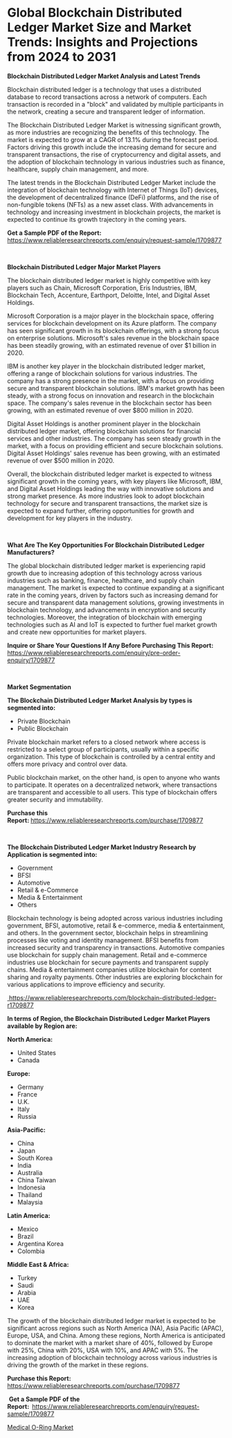 <p><h1>Global Blockchain Distributed Ledger Market Size and Market Trends: Insights and Projections from 2024 to 2031</h1></p><p><strong>Blockchain Distributed Ledger Market Analysis and Latest Trends</strong></p>
<p><p>Blockchain distributed ledger is a technology that uses a distributed database to record transactions across a network of computers. Each transaction is recorded in a "block" and validated by multiple participants in the network, creating a secure and transparent ledger of information.</p><p>The Blockchain Distributed Ledger Market is witnessing significant growth, as more industries are recognizing the benefits of this technology. The market is expected to grow at a CAGR of 13.1% during the forecast period. Factors driving this growth include the increasing demand for secure and transparent transactions, the rise of cryptocurrency and digital assets, and the adoption of blockchain technology in various industries such as finance, healthcare, supply chain management, and more.</p><p>The latest trends in the Blockchain Distributed Ledger Market include the integration of blockchain technology with Internet of Things (IoT) devices, the development of decentralized finance (DeFi) platforms, and the rise of non-fungible tokens (NFTs) as a new asset class. With advancements in technology and increasing investment in blockchain projects, the market is expected to continue its growth trajectory in the coming years.</p></p>
<p><strong>Get a Sample PDF of the Report:&nbsp;</strong> <a href="https://www.reliableresearchreports.com/enquiry/request-sample/1709877">https://www.reliableresearchreports.com/enquiry/request-sample/1709877</a></p>
<p>&nbsp;</p>
<p><strong>Blockchain Distributed Ledger Major Market Players</strong></p>
<p><p>The blockchain distributed ledger market is highly competitive with key players such as Chain, Microsoft Corporation, Eris Industries, IBM, Blockchain Tech, Accenture, Earthport, Deloitte, Intel, and Digital Asset Holdings. </p><p>Microsoft Corporation is a major player in the blockchain space, offering services for blockchain development on its Azure platform. The company has seen significant growth in its blockchain offerings, with a strong focus on enterprise solutions. Microsoft's sales revenue in the blockchain space has been steadily growing, with an estimated revenue of over $1 billion in 2020.</p><p>IBM is another key player in the blockchain distributed ledger market, offering a range of blockchain solutions for various industries. The company has a strong presence in the market, with a focus on providing secure and transparent blockchain solutions. IBM's market growth has been steady, with a strong focus on innovation and research in the blockchain space. The company's sales revenue in the blockchain sector has been growing, with an estimated revenue of over $800 million in 2020.</p><p>Digital Asset Holdings is another prominent player in the blockchain distributed ledger market, offering blockchain solutions for financial services and other industries. The company has seen steady growth in the market, with a focus on providing efficient and secure blockchain solutions. Digital Asset Holdings' sales revenue has been growing, with an estimated revenue of over $500 million in 2020.</p><p>Overall, the blockchain distributed ledger market is expected to witness significant growth in the coming years, with key players like Microsoft, IBM, and Digital Asset Holdings leading the way with innovative solutions and strong market presence. As more industries look to adopt blockchain technology for secure and transparent transactions, the market size is expected to expand further, offering opportunities for growth and development for key players in the industry.</p></p>
<p>&nbsp;</p>
<p><strong>What Are The Key Opportunities For Blockchain Distributed Ledger Manufacturers?</strong></p>
<p><p>The global blockchain distributed ledger market is experiencing rapid growth due to increasing adoption of this technology across various industries such as banking, finance, healthcare, and supply chain management. The market is expected to continue expanding at a significant rate in the coming years, driven by factors such as increasing demand for secure and transparent data management solutions, growing investments in blockchain technology, and advancements in encryption and security technologies. Moreover, the integration of blockchain with emerging technologies such as AI and IoT is expected to further fuel market growth and create new opportunities for market players.</p></p>
<p><strong>Inquire or Share Your Questions If Any Before Purchasing This Report:</strong> <a href="https://www.reliableresearchreports.com/enquiry/pre-order-enquiry/1709877">https://www.reliableresearchreports.com/enquiry/pre-order-enquiry/1709877</a></p>
<p>&nbsp;</p>
<p><strong>Market Segmentation</strong></p>
<p><strong>The Blockchain Distributed Ledger Market Analysis by types is segmented into:</strong></p>
<p><ul><li>Private Blockchain</li><li>Public Blockchain</li></ul></p>
<p><p>Private blockchain market refers to a closed network where access is restricted to a select group of participants, usually within a specific organization. This type of blockchain is controlled by a central entity and offers more privacy and control over data. </p><p>Public blockchain market, on the other hand, is open to anyone who wants to participate. It operates on a decentralized network, where transactions are transparent and accessible to all users. This type of blockchain offers greater security and immutability.</p></p>
<p><strong>Purchase this Report:&nbsp;</strong><a href="https://www.reliableresearchreports.com/purchase/1709877">https://www.reliableresearchreports.com/purchase/1709877</a></p>
<p>&nbsp;</p>
<p><strong>The Blockchain Distributed Ledger Market Industry Research by Application is segmented into:</strong></p>
<p><ul><li>Government</li><li>BFSI</li><li>Automotive</li><li>Retail & e-Commerce</li><li>Media & Entertainment</li><li>Others</li></ul></p>
<p><p>Blockchain technology is being adopted across various industries including government, BFSI, automotive, retail & e-commerce, media & entertainment, and others. In the government sector, blockchain helps in streamlining processes like voting and identity management. BFSI benefits from increased security and transparency in transactions. Automotive companies use blockchain for supply chain management. Retail and e-commerce industries use blockchain for secure payments and transparent supply chains. Media & entertainment companies utilize blockchain for content sharing and royalty payments. Other industries are exploring blockchain for various applications to improve efficiency and security.</p></p>
<p><a href="https://www.reliableresearchreports.com/blockchain-distributed-ledger-r1709877">&nbsp;https://www.reliableresearchreports.com/blockchain-distributed-ledger-r1709877</a></p>
<p><strong>In terms of Region, the Blockchain Distributed Ledger Market Players available by Region are:</strong></p>
<p>
    <p> <strong> North America: </strong>
        <ul>
            <li>United States</li>
            <li>Canada</li>
        </ul>
        </p> 
    <p> <strong> Europe: </strong>
        <ul>
            <li>Germany</li>
            <li>France</li>
            <li>U.K.</li>
            <li>Italy</li>
            <li>Russia</li>
        </ul>
        </p> 
    <p> <strong> Asia-Pacific: </strong>
        <ul>
            <li>China</li>
            <li>Japan</li>
            <li>South Korea</li>
            <li>India</li>
            <li>Australia</li>
            <li>China Taiwan</li>
            <li>Indonesia</li>
            <li>Thailand</li>
            <li>Malaysia</li>
        </ul>
        </p> 
    <p> <strong> Latin America: </strong>
        <ul>
            <li>Mexico</li>
            <li>Brazil</li>
            <li>Argentina Korea</li>
            <li>Colombia</li>
        </ul>
        </p> 
    <p> <strong> Middle East & Africa: </strong>
        <ul>
            <li>Turkey</li>
            <li>Saudi</li>
            <li>Arabia</li>
            <li>UAE</li>
            <li>Korea</li>
        </ul>
    </p>
    </p>
<p><p>The growth of the blockchain distributed ledger market is expected to be significant across regions such as North America (NA), Asia Pacific (APAC), Europe, USA, and China. Among these regions, North America is anticipated to dominate the market with a market share of 40%, followed by Europe with 25%, China with 20%, USA with 10%, and APAC with 5%. The increasing adoption of blockchain technology across various industries is driving the growth of the market in these regions.</p></p>
<p><strong>Purchase this Report: </strong><a href="https://www.reliableresearchreports.com/purchase/1709877">https://www.reliableresearchreports.com/purchase/1709877</a></p>
<p>&nbsp;<strong>Get a Sample PDF of the Report:&nbsp;&nbsp;</strong><a href="https://www.reliableresearchreports.com/enquiry/request-sample/1709877">https://www.reliableresearchreports.com/enquiry/request-sample/1709877</a></p>
<p><strong></strong></p>
<p><p><a href="https://chivalrous-flock-a86.notion.site/Medical-O-Ring-Market-Competitive-Analysis-Market-Trends-and-Forecast-to-2031-0fcb413560384cada63f24d54c6edbe9">Medical O-Ring Market</a></p></p>